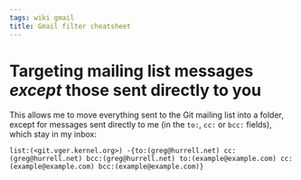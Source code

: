 ```yaml
---
tags: wiki gmail
title: Gmail filter cheatsheet
---
```


# Targeting mailing list messages _except_ those sent directly to you

This allows me to move everything sent to the Git mailing list into a folder, except for messages sent directly to me (in the `to:`, `cc:` or `bcc:` fields), which stay in my inbox:

```
list:(<git.vger.kernel.org>) -{to:(greg@hurrell.net) cc:(greg@hurrell.net) bcc:(greg@hurrell.net) to:(example@example.com) cc:(example@example.com) bcc:(example@example.com)}
```
